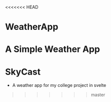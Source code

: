 <<<<<<< HEAD
# WeatherApp
A Simple Weather App
=======
# SkyCast
- A weather app for my college project in svelte
>>>>>>> master
